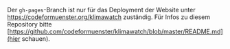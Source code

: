 Der `gh-pages`-Branch ist nur für das Deployment der Website unter https://codeformuenster.org/klimawatch zuständig.
Für Infos zu diesem Repository bitte [https://github.com/codeformuenster/klimawatch/blob/master/README.md](hier schauen).
